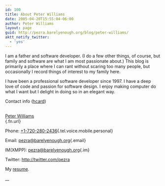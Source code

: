 ```yaml
---
id: 100
title: About Peter Williams
date: 2005-04-20T15:55:04-06:00
author: Peter Williams
layout: page
guid: http://pezra.barelyenough.org/blog/peter-williams/
aktt_notify_twitter:
  - 'yes'
---
```

I am a father and software developer. (I do a few other things, of course, but family and software are what I am most passionate about.) This blog is primarily a place where I can rant without scaring too many people, but occasionally I record things of interest to my family here.

I have been a professional software developer since 1997. I have a deep love of code and passion for software design. I enjoy making computer do what I want but I delight in doing so in an elegant way.

<p class="vcard" id="contact-info">
  Contact info (<a href="http://microformats.org/wiki/hcard">hcard</a>)
</p>

[  
Peter Williams  
](http://pezra.barelyenough.org){.fn.url} 

Phone: [+1-720-280-2436](tel:+1-720-280-2436){.tel.voice.mobile.personal}

Email: <pezra@barelyenough.org>{.email}

IM(XMPP): [pezra@barelyenough.org](xmpp:pezra@barelyenough.org){.im}

Twitter: <http://twitter.com/pezra>

My [resume](http://barelyenough.org/resume).

 __